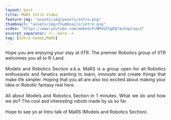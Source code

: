 ```yaml
---
layout: post
title: MaRS Intro Video
feature-img: "assets/img/pexels/intro.png"
thumbnail: "assets/img/thumbnails/intro.png"
video: "https://www.youtube.com/embed/PvWMsGE5gDQ?autoplay=1"
excerpt_separator: <!--more-->
tag: [Intro Vodeo,MaRS]
---
```

<p style="text-align:justify;">
Hope you are enjoying your stay at IITR. The premier Robotics group of IITR welcomes you all to R-Land.
<br><br>
Models and Robotics Section a.k.a. MaRS is a group open for all Robotics enthusiasts and fanatics wanting to learn, innovate and create things that make life simpler. Hoping that you all are also too excited about making your idea or Robotic fantasy real here. 
<br><br>    
All about Models and Robotics Section in 1 minutes. What we do and how we do? The cool and interesting robots made by us so far.<br><br>
<!--more-->
Hope to see yo at Intro talk of MaRS (Models and Robotics Section).
</p>
